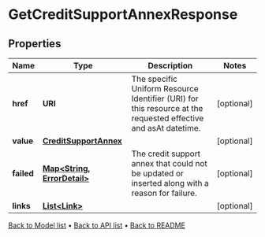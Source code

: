 

# GetCreditSupportAnnexResponse


## Properties

| Name | Type | Description | Notes |
|------------ | ------------- | ------------- | -------------|
|**href** | **URI** | The specific Uniform Resource Identifier (URI) for this resource at the requested effective and asAt datetime. |  [optional] |
|**value** | [**CreditSupportAnnex**](CreditSupportAnnex.md) |  |  [optional] |
|**failed** | [**Map&lt;String, ErrorDetail&gt;**](ErrorDetail.md) | The credit support annex that could not be updated or inserted along with a reason for failure. |  [optional] |
|**links** | [**List&lt;Link&gt;**](Link.md) |  |  [optional] |



[Back to Model list](../README.md#documentation-for-models) &#8226; [Back to API list](../README.md#documentation-for-api-endpoints) &#8226; [Back to README](../README.md)


